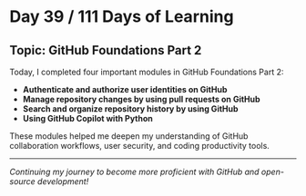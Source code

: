 # Day 39 / 111 Days of Learning

## Topic: GitHub Foundations Part 2

Today, I completed four important modules in GitHub Foundations Part 2:

- **Authenticate and authorize user identities on GitHub**  
- **Manage repository changes by using pull requests on GitHub**  
- **Search and organize repository history by using GitHub**  
- **Using GitHub Copilot with Python**

These modules helped me deepen my understanding of GitHub collaboration workflows, user security, and coding productivity tools.

---

*Continuing my journey to become more proficient with GitHub and open-source development!*
